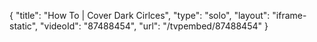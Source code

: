 {
    "title": "How To | Cover Dark Cirlces",
    "type": "solo",
    "layout": "iframe-static",
    "videoId": "87488454",
    "url": "\/tvpembed\/87488454"
}